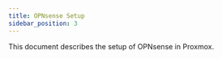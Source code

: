 ```yaml
---
title: OPNsense Setup
sidebar_position: 3
---
```


This document describes the setup of OPNsense in Proxmox.